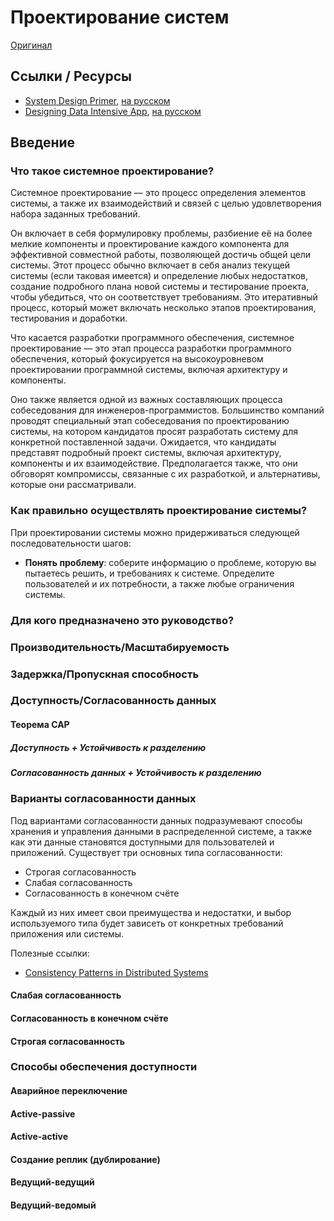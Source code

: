 # Проектирование систем

[Оригинал](https://roadmap.sh/system-design)

## Ссылки / Ресурсы

* [System Design Primer](https://github.com/donnemartin/system-design-primer), [на русском](https://github.com/voitau/system-design-primer/blob/master/README-ru.md)
* [Designing Data Intensive App](https://www.amazon.com/Designing-Data-Intensive-Applications-Reliable-Maintainable/dp/1449373321), [на русском](https://habr.com/ru/companies/piter/articles/352742/)

## Введение

### Что такое системное проектирование?

Системное проектирование — это процесс определения элементов системы, а также их взаимодействий и связей с целью удовлетворения набора заданных требований.

Он включает в себя формулировку проблемы, разбиение её на более мелкие компоненты и проектирование каждого компонента для эффективной совместной работы, позволяющей достичь общей цели системы. Этот процесс обычно включает в себя анализ текущей системы (если таковая имеется) и определение любых недостатков, создание подробного плана новой системы и тестирование проекта, чтобы убедиться, что он соответствует требованиям. Это итеративный процесс, который может включать несколько этапов проектирования, тестирования и доработки.

Что касается разработки программного обеспечения, системное проектирование — это этап процесса разработки программного обеспечения, который фокусируется на высокоуровневом проектировании программной системы, включая архитектуру и компоненты.

Оно также является одной из важных составляющих процесса собеседования для инженеров-программистов. Большинство компаний проводят специальный этап собеседования по проектированию системы, на котором кандидатов просят разработать систему для конкретной поставленной задачи. Ожидается, что кандидаты представят подробный проект системы, включая архитектуру, компоненты и их взаимодействие. Предполагается также, что они обговорят компромиссы, связанные с их разработкой, и альтернативы, которые они рассматривали.

### Как правильно осуществлять проектирование системы?

При проектировании системы можно придерживаться следующей последовательности шагов:

* **Понять проблему**: соберите информацию о проблеме, которую вы пытаетесь решить, и требованиях к системе. Определите пользователей и их потребности, а также любые ограничения системы.

### Для кого предназначено это руководство?

### Производительность/Масштабируемость

### Задержка/Пропускная способность

### Доступность/Согласованность данных

#### Теорема CAP

##### Доступность + Устойчивость к разделению

##### Согласованность данных + Устойчивость к разделению

### Варианты согласованности данных

Под вариантами согласованности данных подразумевают способы хранения и управления данными в распределенной системе, а также как эти данные становятся доступными для пользователей и приложений. Существует три основных типа согласованности:

* Строгая согласованность
* Слабая согласованность
* Согласованность в конечном счёте

Каждый из них имеет свои преимущества и недостатки, и выбор используемого типа будет зависеть от конкретных требований приложения или системы.

Полезные ссылки:

* [Consistency Patterns in Distributed Systems](https://cs.fyi/guide/consistency-patterns-week-strong-eventual/)

#### Слабая согласованность

#### Согласованность в конечном счёте

#### Строгая согласованность

### Способы обеспечения доступности

#### Аварийное переключение

#### Active-passive

#### Active-active

#### Создание реплик (дублирование)

#### Ведущий-ведущий

#### Ведущий-ведомый

